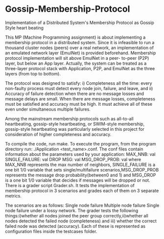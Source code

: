 # Gossip-Membership-Protocol

Implementation of a Distributed System's Membership Protocol as Gossip Style heart beating

This MP (Machine Programming assignment) is about implementing a membership protocol in a distributed system. Since it is infeasible to run a thousand cluster nodes (peers) over a real network, an implementation of an emulated network layer (EmulNet) is provided beforehand. Membership protocol implementation will sit above EmulNet in a peer- to-peer (P2P) layer, but below an App layer. Actually, the system can be treated as a three-layer protocol stack with Application, P2P, and EmulNet as the three layers (from top to bottom).

The protocol was designed to satisfy:
i) Completeness all the time: every non-faulty process must detect every node join, failure, and leave, and 
ii) Accuracy of failure detection when there are no message losses and message delays are small. When there are message losses, completeness must be satisfied and accuracy must be high. It must achieve all of these even under simultaneous multiple failures.

Among the mainstream membership protocols such as all-to-all heartbeating, gossip-style heartbeating, or SWIM-style membership, gossip-style heartbeating was particularly selected in this project for consideration of higher completeness and accuracy.

To compile the code, run make. To execute the program, from the program directory run: ./Application <test_name>.conf. The conf files contain information about the parameters used by your application: MAX_NNB: val SINGLE_FAILURE: val DROP MSG: val MSG_DROP_PROB: val where MAX_NNB represents the max number of neighbors, SINGLE_FAILURE is a one bit 1/0 variable that sets single/multifailure scenarios,MSG_DROP_PROB represents the message drop probability(between0 and 1) and MSG_DROP is a one bit 1/0 variable that decides if messages will be dropped or not. There is a grader script Grader.sh. It tests the implementation of membership protocol in 3 scenarios and grades each of them on 3 separate metrics.

The scenarios are as follows:
Single node failure
Multiple node failure
Single node failure under a lossy network. The grader tests the following things:i)whether all nodes joined the peer group correctly,ii)whether all nodes detected the failed node (completeness) and iii) whether the correct failed node was detected (accuracy). Each of these is represented as configuration files inside the testcases folder.
